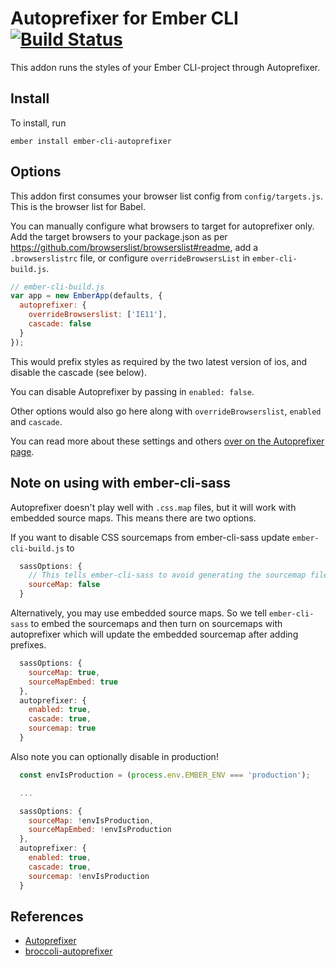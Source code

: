 # Autoprefixer for Ember CLI [![Build Status](https://travis-ci.org/kimroen/ember-cli-autoprefixer.svg?branch=master)](https://travis-ci.org/kimroen/ember-cli-autoprefixer)
This addon runs the styles of your Ember CLI-project through
Autoprefixer.

## Install
To install, run

```
ember install ember-cli-autoprefixer
```

## Options
This addon first consumes your browser list config from `config/targets.js`.  This is the browser list for Babel.

You can manually configure what browsers to target for autoprefixer only.  Add the target browsers to your package.json
as per https://github.com/browserslist/browserslist#readme, add a `.browserslistrc` file, or configure `overrideBrowsersList`
in `ember-cli-build.js`.

```js
// ember-cli-build.js
var app = new EmberApp(defaults, {
  autoprefixer: {
    overrideBrowserslist: ['IE11'],
    cascade: false
  }
});
```

This would prefix styles as required by the two latest version of ios, and disable the cascade (see below).

You can disable Autoprefixer by passing in `enabled: false`.

Other options would also go here along with `overrideBrowserslist`, `enabled` and `cascade`.

You can read more about these settings and others [over on the Autoprefixer page](https://github.com/postcss/autoprefixer#options).

## Note on using with ember-cli-sass

Autoprefixer doesn't play well with `.css.map` files, but it will work with embedded source maps. This means there are two options.

If you want to disable CSS sourcemaps from ember-cli-sass update `ember-cli-build.js` to

```js
  sassOptions: {
    // This tells ember-cli-sass to avoid generating the sourcemap file (like vendor.css.map)
    sourceMap: false
  }
```

Alternatively, you may use embedded source maps.  So we tell `ember-cli-sass` to embed the sourcemaps and then turn on sourcemaps with autoprefixer which will update the embedded sourcemap after adding prefixes.

```js
  sassOptions: {
    sourceMap: true,
    sourceMapEmbed: true
  },
  autoprefixer: {
    enabled: true,
    cascade: true,
    sourcemap: true
  }
```

Also note you can optionally disable in production!

```js
  const envIsProduction = (process.env.EMBER_ENV === 'production');

  ...

  sassOptions: {
    sourceMap: !envIsProduction,
    sourceMapEmbed: !envIsProduction
  },
  autoprefixer: {
    enabled: true,
    cascade: true,
    sourcemap: !envIsProduction
  }
```

## References
- [Autoprefixer](https://github.com/postcss/autoprefixer)
- [broccoli-autoprefixer](https://github.com/sindresorhus/broccoli-autoprefixer)
